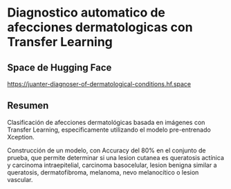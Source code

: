 # Diagnostico automatico de afecciones dermatologicas con Transfer Learning

## Space de Hugging Face

https://juanter-diagnoser-of-dermatological-conditions.hf.space

## Resumen

Clasificación de afecciones dermatológicas basada en imágenes con Transfer Learning, especificamente utilizando el modelo pre-entrenado Xception.

Construcción de un modelo, con Accuracy del 80% en el conjunto de prueba, que permite determinar si una lesion cutanea es queratosis actínica y carcinoma intraepitelial, carcinoma basocelular, lesion benigna similar a queratosis, dermatofibroma, melanoma, nevo melanocítico o lesion vascular.
